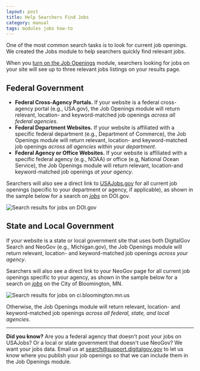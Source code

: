 ```yaml
---
layout: post
title: Help Searchers Find Jobs
category: manual
tags: modules jobs how-to
---
```


One of the most common search tasks is to look for current job openings. We created the Jobs module to help searchers quickly find relevant jobs. 

When you [turn on the Job Openings](/manual/display-overview.html) module, searchers looking for jobs on your site will see up to three relevant jobs listings on your results page. 

## Federal Government

* **Federal Cross-Agency Portals.** If your website is a federal cross-agency portal (e.g., USA.gov), the Job Openings module will return relevant, location- and keyword-matched job openings *across all federal agencies*. 
* **Federal Department Websites.** If your website is affiliated with a specific federal department (e.g., Department of Commerce), the Job Openings module will return relevant, location- and keyword-matched job openings *across all agencies within your department*. 
* **Federal Agency or Office Websites.** If your website is affiliated with a specific federal agency (e.g., NOAA) or office (e.g, National Ocean Service), the Job Openings module will return relevant, location-and keyword-matched job openings *at your agency*. 

Searchers will also see a direct link to [USAJobs.gov](https://www.usajobs.gov) for all current job openings (specific to your department or agency, if applicable), as shown in the sample below for a search on [*jobs*](http://search.doi.gov/search?utf8=%E2%9C%93&affiliate=doi.gov&query=jobs") on DOI.gov. 

![Search results for jobs on DOI.gov](https://9fddeb862c037f6d2190-f1564c64756a8cfee25b6b19953b1d23.ssl.cf2.rackcdn.com/govbox-jobs.png "Search results for jobs on DOI.gov")

## State and Local Government 

If your website is a state or local government site that uses both DigitalGov Search and NeoGov (e.g., Michigan.gov), the Job Openings module will return relevant, location- and keyword-matched job openings *across your agency*. 

Searchers will also see a direct link to your NeoGov page for all current job openings specific to your agency, as shown in the sample below for a search on *[jobs](http://search.ci.bloomington.mn.us/search?affiliate=cityofbloomingtonmnsearchresults&query=jobs)* on the City of Bloomington, MN. 

![Search results for jobs on ci.bloomington.mn.us](https://9fddeb862c037f6d2190-f1564c64756a8cfee25b6b19953b1d23.ssl.cf2.rackcdn.com/jobs-bloomington.png)

Otherwise, the Job Openings module will return relevant, location- and keyword-matched job openings *across all federal, state, and local agencies*. 

---

 **Did you know?** Are you a federal agency that doesn't post your jobs on USAJobs? Or a local or state government that doesn't use NeoGov? We want your jobs data. Email us at <search@support.digitalgov.gov> to let us know where you publish your job openings so that we can include them in the Job Openings module.
